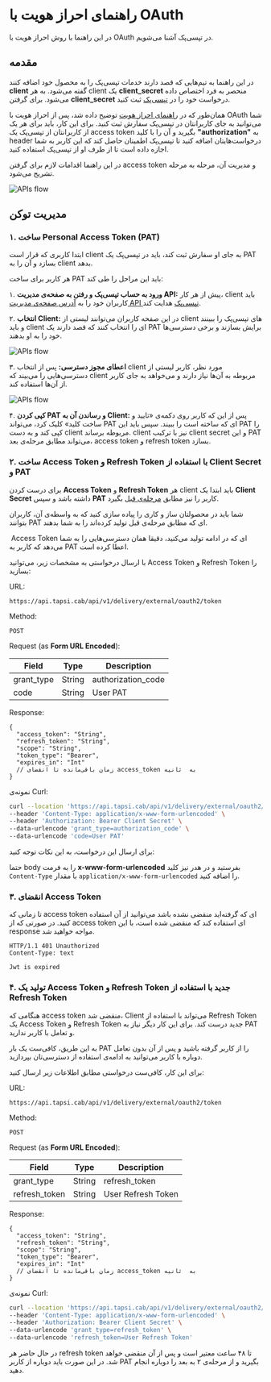 # راهنمای احراز هویت با OAuth

در این راهنما با روش احراز هویت با 
OAuth
در تپسی‌پک آشنا می‌شویم.

## مقدمه

در این راهنما به تیم‌هایی که قصد دارند خدمات تپسی‌پک را به محصول خود اضافه کنند
**client**
گفته می‌شود. 
به هر
client
یک
**client_secret**
منحصر به فرد اختصاص داده می‌شود. برای گرفتن 
**client_secret**
درخواست خود را در
[تپسی‌پک](https://pack.tapsi.ir/landing)
ثبت کنید.

همان‌طور که در
[راهنمای احراز هویت](../README.fa.md)
توضیح داده شد، پس از احراز هویت با
OAuth
شما می‌توانید به جای کاربرانتان در تپسی‌پک سفارش ثبت کنید. برای این کار، باید برای هر یک از کاربرانتان از تپسی‌پک یک
access token
بگیرید و آن را با کلید
**"authorization"**
به
header
درخواست‌هایتان اضافه کنید تا تپسی‌پک اطمینان حاصل کند که این کاربر به شما اجازه داده است تا از طرف او از تپسی‌پک استفاده کنید.

در این راهنما اقدامات لازم برای گرفتن
access token
و مدیریت آن، مرحله به مرحله تشریح می‌شود.


![APIs flow](../../images/pack-external-apis-flow.png)

## مدیریت توکن

### ۱. ساخت Personal Access Token (PAT)

ابتدا کاربری که قرار است
client
به جای او سفارش ثبت کند، باید در تپسی‌پک یک
PAT
بسازد و آن را به
client
بدهد.

هر کاربر برای ساخت
PAT
باید این مراحل را طی کند:

۱. **ورود به حساب تپسی‌پک و رفتن به صفحه‌ی مدیریت API:**
  پیش از هر کار،
  client
  باید کاربران خود را به
  [آدرس صفحه‌ی مدیریت API تپسی‌پک](https://pack.tapsi.ir/external-auth)
  هدایت کند.

۲. **انتخاب Client:**
  در این صفحه کاربران می‌توانند لیستی از
  client
  های تپسی‌پک را ببینند و باید
  client
  ای را انتخاب کنند که قصد دارند یک
  PAT
  برایش بسازند و برخی دسترسی‌ها خود را به او بدهند.

  ![APIs flow](../../images/generate-pat-2.png)

۳. **اعطای مجوز دسترسی:**
  پس از انتخاب
  client
  مورد نظر، کاربر لیستی از دسترسی‌هایی را می‌بیند که
  client
  مربوطه به آن‌ها نیاز دارند و می‌خواهد به جای کاربر از آن‌ها استفاده کند.

   ![APIs flow](../../images/generate-pat-3.png)

۴. **کپی کردن PAT و رساندن آن به Client:**
  پس از این که کاربر روی دکمه‌ی «تایید و ساخت کلید» کلیک کرد، می‌تواند
  PAT
  ای که ساخته است را ببیند.
  سپس باید این
  PAT
  را کپی کند و به دست
  client
  مربوطه برساند.
  client
  نیز با ترکیب
  client secret 
  و این
  PAT
  می‌تواند مطابق مرحله‌ی بعد،
  access token
  و
  refresh token
  بسازد.

### ۲. ساخت Access Token و Refresh Token با استفاده از Client Secret و PAT

برای درست کردن
**Access Token**
و
**Refresh Token**
هر
client
باید ابتدا یک
**Client Secret**
داشته باشد و سپس
**PAT**
کاربر را نیز مطابق 
[مرحله‌ی قبل](#۱-ساخت-personal-access-token-pat)
بگیرد.

شما باید در محصولتان ساز و کاری را پیاده سازی کنید که به واسطه‌ی آن، کاربران بتوانند
PAT
ای که مطابق مرحله‌ی قبل تولید کرده‌اند را به شما بدهند.

؜
Access Token
ای که در ادامه تولید می‌کنید، دقیقا همان دسترسی‌هایی را به شما می‌دهد که کاربر به
PAT
اعطا کرده است.


با ارسال درخواستی به مشخصات زیر، می‌توانید
Access Token
و
Refresh Token
را بسازید:

URL:
```
https://api.tapsi.cab/api/v1/delivery/external/oauth2/token
```


Method: 
```
POST
```

Request (as **Form URL Encoded**):

| Field      | Type   | Description        |
|------------|--------|--------------------|
| grant_type | String | authorization_code |
| code       | String | User PAT           |

Response:

```json5
{
  "access_token": "String",
  "refresh_token": "String",
  "scope": "String",
  "token_type": "Bearer",
  "expires_in": "Int"
  // زمان باقی‌مانده تا انقضای access_token به  ثانیه
}
```

نمونه‌ی Curl:

```bash
curl --location 'https://api.tapsi.cab/api/v1/delivery/external/oauth2/token' \
--header 'Content-Type: application/x-www-form-urlencoded' \
--header 'Authorization: Bearer Client Secret' \
--data-urlencode 'grant_type=authorization_code' \
--data-urlencode 'code=User PAT'
```

برای ارسال این درخواست، به این نکات توجه کنید:

حتما
body
را به فرمت
**x-www-form-urlencoded** 
بفرستید و در هدر نیز کلید
`Content-Type`
با مقدار
‍`application/x-www-form-urlencoded`
را اضافه کنید.


### ۳. انقضای Access Token

تا زمانی که
access token
ای که گرفته‌اید منقضی نشده باشد می‌توانید از آن استفاده کنید.
در صورتی که از
access token
ای استفاده کند که منقضی شده است، با این 
response
مواجه خواهید شد.

```text
HTTP/1.1 401 Unauthorized
Content-Type: text

Jwt is expired
```

### ۴. تولید یک Access Token و Refresh Token جدید با استفاده از Refresh Token

هنگامی که
access token
منقضی شد،
Client
می‌تواند با استفاده از
Refresh Token 
یک
Access Token
و
Refresh Token
جدید درست کند.
برای این کار دیگر نیاز به 
PAT
و تعامل با کاربر ندارید.

به این طریق، کافی‌ست یک بار
PAT
را از کاربر گرفته باشید و پس از آن بدون تعامل دوباره با کاربر می‌توانید به ادامه‌ی استفاده از دسترسی‌تان بپردازید.

برای این کار، کافی‌ست درخواستی مطابق اطلاعات زیر ارسال کنید:

URL: 
```
https://api.tapsi.cab/api/v1/delivery/external/oauth2/token
```

Method: 
```
POST
```

Request (as **Form URL Encoded**):

| Field         | Type   | Description        |
|---------------|--------|--------------------|
| grant_type    | String | refresh_token      |
| refresh_token | String | User Refresh Token |

Response:

```json5
{
  "access_token": "String",
  "refresh_token": "String",
  "scope": "String",
  "token_type": "Bearer",
  "expires_in": "Int"
  // زمان باقی‌مانده تا انقضای access_token به  ثانیه
}
```

نمونه‌ی Curl:

```bash
curl --location 'https://api.tapsi.cab/api/v1/delivery/external/oauth2/token' \
--header 'Content-Type: application/x-www-form-urlencoded' \
--header 'Authorization: Bearer Client Secret' \
--data-urlencode 'grant_type=refresh_token' \
--data-urlencode 'refresh_token=User Refresh Token'
```

در حال حاضر هر 
refresh token
تا ۴۸ ساعت معتیر است و پس از آن منقضی خواهد شد.
در این صورت باید دوباره از کاربر
PAT
بگیرید و از مرحله‌ی ۲ به بعد را دوباره انجام دهید.